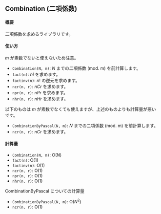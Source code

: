 ## Combination (二項係数)

#### 概要

二項係数を求めるライブラリです。

#### 使い方

$m$ が素数でないと使えないため注意。

- `Combination(N, m)`: $N$ までの二項係数 (mod. m) を前計算します。
- `fact(n)`: $n!$ を求めます。
- `factinv(n)`: $n!$ の逆元を求めます。
- `ncr(n, r)`: $nCr$ を求めます。
- `npr(n, r)`: $nPr$ を求めます。
- `nhr(n, r)`: $nHr$ を求めます。

以下のものは $m$ が素数でなくても使えますが、上述のものよりも計算量が悪いです。

- `CombinationByPascal(N, m)`: $N$ までの二項係数 (mod. m) を前計算します。
- `ncr(n, r)`: $nCr$ を求めます。

#### 計算量

- `Combination(N, m)`: $\mathrm{O}(N)$
- `fact(n)`: $\mathrm{O}(1)$
- `factinv(n)`: $\mathrm{O}(1)$
- `ncr(n, r)`: $\mathrm{O}(1)$
- `npr(n, r)`: $\mathrm{O}(1)$
- `nhr(n, r)`: $\mathrm{O}(1)$

CombinationByPascal についての計算量

- `CombinationByPascal(N, m)`: $\mathrm{O}(N^2)$
- `ncr(n, r)`: $\mathrm{O}(1)$